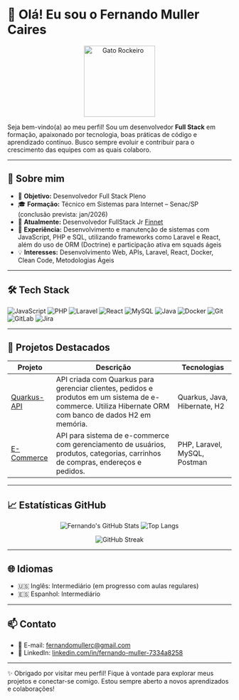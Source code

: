 # 👋 Olá! Eu sou o Fernando Muller Caires

<p align="center">
  <img src="https://media.giphy.com/media/v1.Y2lkPTc5MGI3NjExbndqM3FyZjY0enJocmNjbXFycTZoeDQxZDFzaDBhdHhna28wNjc0bSZlcD12MV9naWZzX3NlYXJjaCZjdD1n/xrZuNcEAmTb6U/giphy.gif" height="160px" alt="Gato Rockeiro" />
</p>

Seja bem-vindo(a) ao meu perfil! Sou um desenvolvedor **Full Stack** em formação, apaixonado por tecnologia, boas práticas de código e aprendizado contínuo. Busco sempre evoluir e contribuir para o crescimento das equipes com as quais colaboro.

---

## 🚀 Sobre mim

- 🎯 **Objetivo:** Desenvolvedor Full Stack Pleno 
- 🎓 **Formação:** Técnico em Sistemas para Internet – Senac/SP (conclusão prevista: jan/2026)  
- 💼 **Atualmente:** Desenvolvedor FullStack Jr [Finnet](https://www.finnet.com.br)  
- 🔁 **Experiência:** Desenvolvimento e manutenção de sistemas com JavaScript, PHP e SQL, utilizando frameworks como Laravel e React, além do uso de ORM (Doctrine) e participação ativa em squads ágeis  
- 💡 **Interesses:** Desenvolvimento Web, APIs, Laravel, React, Docker, Clean Code, Metodologias Ágeis  

---

## 🛠️ Tech Stack

![JavaScript](https://img.shields.io/badge/-JavaScript-05122A?style=flat&logo=javascript)
![PHP](https://img.shields.io/badge/-PHP-05122A?style=flat&logo=php)
![Laravel](https://img.shields.io/badge/-Laravel-05122A?style=flat&logo=laravel)
![React](https://img.shields.io/badge/-React-05122A?style=flat&logo=react)
![MySQL](https://img.shields.io/badge/-MySQL-05122A?style=flat&logo=mysql)
![Java](https://img.shields.io/badge/-Java-05122A?style=flat&logo=java)
![Docker](https://img.shields.io/badge/-Docker-05122A?style=flat&logo=docker)
![Git](https://img.shields.io/badge/-Git-05122A?style=flat&logo=git)
![GitLab](https://img.shields.io/badge/-GitLab-05122A?style=flat&logo=gitlab)
![Jira](https://img.shields.io/badge/-Jira-05122A?style=flat&logo=jira)

---

## 🌟 Projetos Destacados

| Projeto | Descrição | Tecnologias |
|--------|-----------|-------------|
| [Quarkus-API](https://github.com/FernandoMCaires/Quarkus-API) | API criada com Quarkus para gerenciar clientes, pedidos e produtos em um sistema de e-commerce. Utiliza Hibernate ORM com banco de dados H2 em memória. | Quarkus, Java, Hibernate, H2 |
| [E-Commerce](https://github.com/FernandoMCaires/PI_3) | API para sistema de e-commerce com gerenciamento de usuários, produtos, categorias, carrinhos de compras, endereços e pedidos. | PHP, Laravel, MySQL, Postman |

---

## 📈 Estatísticas GitHub

<div align="center">

![Fernando's GitHub Stats](https://github-readme-stats.vercel.app/api?username=FernandoMCaires&show_icons=true&theme=github_dark&hide_border=true&count_private=true)
![Top Langs](https://github-readme-stats.vercel.app/api/top-langs/?username=FernandoMCaires&layout=compact&theme=github_dark&hide_border=true)

![GitHub Streak](https://streak-stats.demolab.com/?user=FernandoMCaires&theme=github-dark&hide_border=true)

</div>

---

## 🌐 Idiomas

- 🇺🇸 Inglês: Intermediário (em progresso com aulas regulares)  
- 🇪🇸 Espanhol: Intermediário  

---

## 📫 Contato

- 📧 E-mail: [fernandomullerc@gmail.com](mailto:fernandomullerc@gmail.com)  
- 💼 LinkedIn: [linkedin.com/in/fernando-muller-7334a8258](https://linkedin.com/in/fernando-muller-7334a8258/)

---

✨ Obrigado por visitar meu perfil! Fique à vontade para explorar meus projetos e conectar-se comigo. Estou sempre aberto a novos aprendizados e colaborações!
